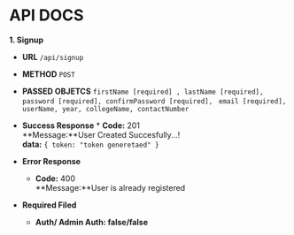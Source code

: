 # API DOCS
**1. Signup**
* **URL**
    `/api/signup`

* **METHOD**
    `POST`

* **PASSED OBJETCS**
    `firstName [required] , lastName [required], password [required], confirmPassword [required],` 
    ` email [required], userName, year, collegeName, contactNumber`

* **Success Response**
      * **Code:** 201 <br />
      **Message:**User Created Succesfully...! <br />
    **data:** `{ token: "token generetaed" }`

* **Error Response**
    * **Code:** 400 <br />
      **Message:**User is already registered <br />

* **Required Filed**
    * **Auth/ Admin Auth: false/false**

